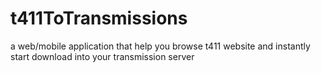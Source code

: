 # t411ToTransmissions
a web/mobile application that help you browse t411 website and instantly start download into your transmission server
